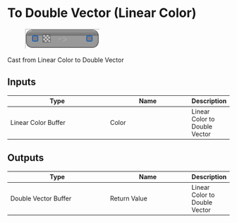 # To Double Vector (Linear Color)

<div align="left" data-full-width="false">

<figure><img src="To_Double_Vector_(Linear_Color).png" alt=""><figcaption></figcaption></figure>

</div>

Cast from Linear Color to Double Vector

## Inputs

<table>
<thead><tr><th width="250">Type</th><th width="200">Name</th><th>Description</th></tr></thead>
<tbody>
<tr><td>Linear Color Buffer</td><td>Color</td><td>Linear Color to Double Vector</td></tr>
</tbody>
</table>

## Outputs

<table>
<thead><tr><th width="250">Type</th><th width="200">Name</th><th>Description</th></tr></thead>
<tbody>
<tr><td>Double Vector Buffer</td><td>Return Value</td><td>Linear Color to Double Vector</td></tr>
</tbody>
</table>